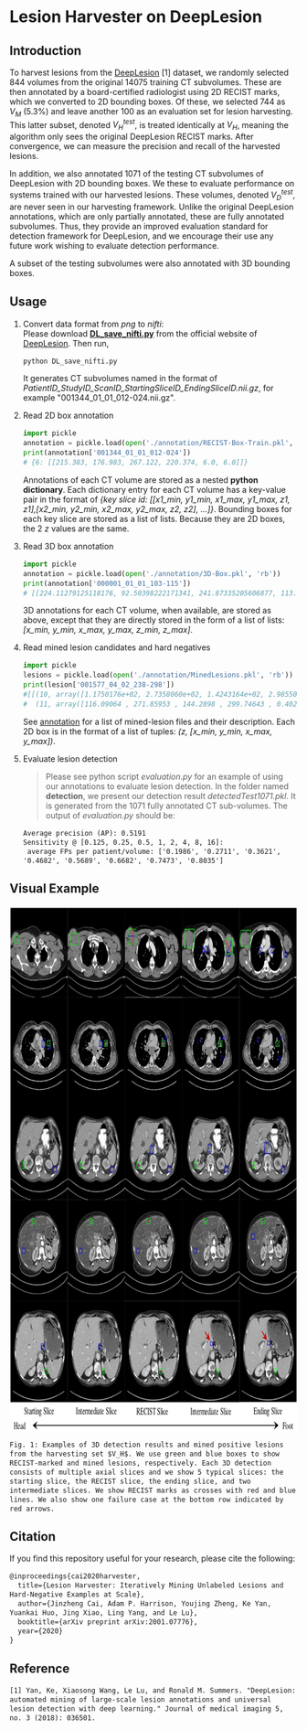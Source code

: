 # Lesion Harvester on DeepLesion

## Introduction
To harvest lesions from the [DeepLesion](https://nihcc.app.box.com/v/DeepLesion) [1] dataset, we randomly selected 844 volumes from the original 14075 training CT subvolumes. These are then annotated by a board-certified radiologist using 2D RECIST marks, which we converted to 2D bounding boxes. Of these, we selected 744 as $V_{M}$ (5.3%) and leave another 100 as an evaluation set for lesion harvesting. This latter subset, denoted $V_{H}^{test}$, is treated identically at $V_{H}$, meaning the algorithm only sees the original DeepLesion RECIST marks. After convergence, we can measure the precision and recall of the harvested lesions. 

In addition, we also annotated 1071 of the testing CT subvolumes of DeepLesion with 2D bounding boxes. We these to evaluate performance on systems trained with our harvested lesions. These volumes, denoted $V_{D}^{test}$, are never seen in our harvesting framework. Unlike the original DeepLesion annotations, which are only partially annotated, these are fully annotated subvolumes. Thus, they provide an improved evaluation standard for detection framework for DeepLesion, and we encourage their use any future work wishing to evaluate detection performance. 

A subset of the testing subvolumes were also annotated with 3D bounding boxes. 

## Usage 
1. Convert data format from *png* to *nifti*:  
   Please download [**DL_save_nifti.py**](https://nihcc.app.box.com/v/DeepLesion/file/305578281723) from the official website of [DeepLesion](https://nihcc.app.box.com/v/DeepLesion). Then run, 
    ```python 
    python DL_save_nifti.py 
    ```
    It generates CT subvolumes named in the format of *PatientID_StudyID_ScanID_StartingSliceID_EndingSliceID.nii.gz*, for example "001344_01_01_012-024.nii.gz".

2. Read 2D box annotation
    ```python
    import pickle 
    annotation = pickle.load(open('./annotation/RECIST-Box-Train.pkl', 'rb'))
    print(annotation['001344_01_01_012-024']) 
    # {6: [[215.383, 176.983, 267.122, 220.374, 6.0, 6.0]]} 
    ```
    Annotations of each CT volume are stored as a nested **python dictionary**. Each dictionary entry for each CT volume has a key-value pair in the format of *{key slice id: [[x1_min, y1_min, x1_max, y1_max, z1, z1],[x2_min, y2_min, x2_max, y2_max, z2, z2], ...]}*. Bounding boxes for each key slice are stored as a list of lists. Because they are 2D boxes, the 2 _z_ values are the same. 

3. Read 3D box annotation
    ```python
    import pickle 
    annotation = pickle.load(open('./annotation/3D-Box.pkl', 'rb'))
    print(annotation['000001_01_01_103-115'])
    # [[224.11279125118176, 92.50398222171341, 241.87335205606877, 113.86161863265343, 5.0, 6.0], [234.21612865759417, 78.1168292149383, 256.46265925305823, 104.75412242792794, 5.0, 6.0]]
    ```
    3D annotations for each CT volume, when available, are stored as above, except that they are directly stored in the form of a list of lists: *[x_min, y_min, x_max, y_max, z_min, z_max]*.

4. Read mined lesion candidates and hard negatives
    ```python
    import pickle
    lesions = pickle.load(open('./annotation/MinedLesions.pkl', 'rb')) 
    print(lesion['001577_04_02_238-298'])
    #[[(10, array([1.1750176e+02, 2.7358060e+02, 1.4243164e+02, 2.9855008e+02, 1.6449219e-01], dtype=float32)), 
    #  (11, array([116.09064 , 271.85953 , 144.2898 , 299.74643 , 0.40254077], dtype=float32)), ...]]
    ```
    See [annotation](/annotation/README.md) for a list of mined-lesion files and their description. Each 2D box is in the format of a list of tuples: *(z, [x_min, y_min, x_max, y_max])*.

5. Evaluate lesion detection
    > Please see python script _evaluation.py_ for an example of using our annotations to evaluate lesion detection.
    > In the folder named **detection**, we present our detection result _detectedTest1071.pkl_. It is generated from the 1071 fully annotated CT sub-volumes. The output of _evaluation.py_ should be:
    ```
    Average precision (AP): 0.5191
    Sensitivity @ [0.125, 0.25, 0.5, 1, 2, 4, 8, 16]:
     average FPs per patient/volume: ['0.1986', '0.2711', '0.3621', '0.4682', '0.5689', '0.6682', '0.7473', '0.8035']
    ```
    
## Visual Example

<p align="center">
    <img src="images/example.png" align="center" height="920px">

    Fig. 1: Examples of 3D detection results and mined positive lesions from the harvesting set $V_H$. We use green and blue boxes to show RECIST-marked and mined lesions, respectively. Each 3D detection consists of multiple axial slices and we show 5 typical slices: the starting slice, the RECIST slice, the ending slice, and two intermediate slices. We show RECIST marks as crosses with red and blue lines. We also show one failure case at the bottom row indicated by red arrows.
</p>


## Citation
If you find this repository useful for your research, please cite the following: 
```
@inproceedings{cai2020harvester,
  title={Lesion Harvester: Iteratively Mining Unlabeled Lesions and Hard-Negative Examples at Scale},
  author={Jinzheng Cai, Adam P. Harrison, Youjing Zheng, Ke Yan, Yuankai Huo, Jing Xiao, Ling Yang, and Le Lu},
  booktitle={arXiv preprint arXiv:2001.07776},
  year={2020}
}
```

## Reference 
```
[1] Yan, Ke, Xiaosong Wang, Le Lu, and Ronald M. Summers. "DeepLesion: automated mining of large-scale lesion annotations and universal lesion detection with deep learning." Journal of medical imaging 5, no. 3 (2018): 036501.
```
